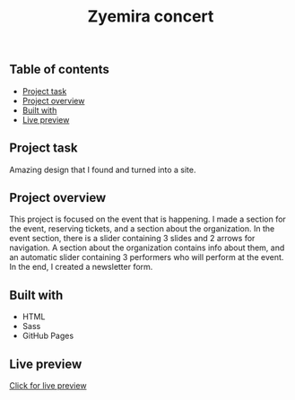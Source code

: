 <h1 align="center">
   Zyemira concert
</h1>
<br>

## Table of contents

- [Project task](#project-task)
- [Project overview](#project-overview)
- [Built with](#built-with)
- [Live preview](#live-preview)

## Project task

Amazing design that I found and turned into a site.

## Project overview

This project is focused on the event that is happening. I made a section for the event, reserving tickets, and a section about the organization. In the event section, there is a slider containing 3 slides and 2 arrows for navigation. A section about the organization contains info about them, and an automatic slider containing 3 performers who will perform at the event. In the end, I created a newsletter form.

## Built with

- HTML
- Sass
- GitHub Pages

## Live preview

[Click for live preview](https://jeko10.github.io/Zyemira-Concert/)

